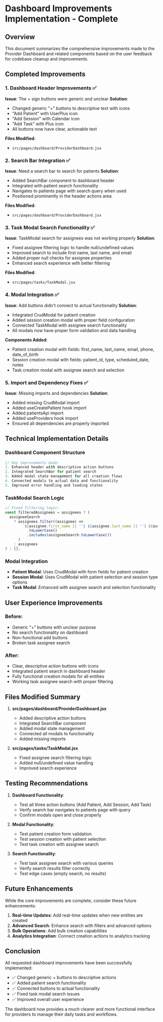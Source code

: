# Dashboard Improvements Implementation - Complete

## Overview
This document summarizes the comprehensive improvements made to the Provider Dashboard and related components based on the user feedback for codebase cleanup and improvements.

## Completed Improvements

### 1. Dashboard Header Improvements ✅

**Issue**: The + sign buttons were generic and unclear
**Solution**: 
- Changed generic "+" buttons to descriptive text with icons
- "Add Patient" with UserPlus icon
- "Add Session" with Calendar icon  
- "Add Task" with Plus icon
- All buttons now have clear, actionable text

**Files Modified**:
- `src/pages/dashboard/ProviderDashboard.jsx`

### 2. Search Bar Integration ✅

**Issue**: Need a search bar to search for patients
**Solution**:
- Added SearchBar component to dashboard header
- Integrated with patient search functionality
- Navigates to patients page with search query when used
- Positioned prominently in the header actions area

**Files Modified**:
- `src/pages/dashboard/ProviderDashboard.jsx`

### 3. Task Modal Search Functionality ✅

**Issue**: TaskModal search for assignees was not working properly
**Solution**:
- Fixed assignee filtering logic to handle null/undefined values
- Improved search to include first name, last name, and email
- Added proper null checks for assignee properties
- Enhanced search experience with better filtering

**Files Modified**:
- `src/pages/tasks/TaskModal.jsx`

### 4. Modal Integration ✅

**Issue**: Add buttons didn't connect to actual functionality
**Solution**:
- Integrated CrudModal for patient creation
- Added session creation modal with proper field configuration
- Connected TaskModal with assignee search functionality
- All modals now have proper form validation and data handling

**Components Added**:
- Patient creation modal with fields: first_name, last_name, email, phone, date_of_birth
- Session creation modal with fields: patient_id, type, scheduled_date, notes
- Task creation modal with assignee search and selection

### 5. Import and Dependency Fixes ✅

**Issue**: Missing imports and dependencies
**Solution**:
- Added missing CrudModal import
- Added useCreatePatient hook import
- Added patientsApi import
- Added useProviders hook import
- Ensured all dependencies are properly imported

## Technical Implementation Details

### Dashboard Component Structure
```jsx
// Key improvements made:
1. Enhanced header with descriptive action buttons
2. Integrated SearchBar for patient search
3. Added modal state management for all creation flows
4. Connected modals to actual data and functionality
5. Improved error handling and loading states
```

### TaskModal Search Logic
```jsx
// Fixed filtering logic:
const filteredAssignees = assignees ? (
  assigneeSearch
    ? assignees.filter((assignee) =>
        `${assignee.first_name || ''} ${assignee.last_name || ''} ${assignee.email || ''}`
          .toLowerCase()
          .includes(assigneeSearch.toLowerCase())
      )
    : assignees
) : [];
```

### Modal Integration
- **Patient Modal**: Uses CrudModal with form fields for patient creation
- **Session Modal**: Uses CrudModal with patient selection and session type options
- **Task Modal**: Enhanced with assignee search and selection functionality

## User Experience Improvements

### Before:
- Generic "+" buttons with unclear purpose
- No search functionality on dashboard
- Non-functional add buttons
- Broken task assignee search

### After:
- Clear, descriptive action buttons with icons
- Integrated patient search in dashboard header
- Fully functional creation modals for all entities
- Working task assignee search with proper filtering

## Files Modified Summary

1. **src/pages/dashboard/ProviderDashboard.jsx**
   - Added descriptive action buttons
   - Integrated SearchBar component
   - Added modal state management
   - Connected all modals to functionality
   - Added missing imports

2. **src/pages/tasks/TaskModal.jsx**
   - Fixed assignee search filtering logic
   - Added null/undefined value handling
   - Improved search experience

## Testing Recommendations

1. **Dashboard Functionality**:
   - Test all three action buttons (Add Patient, Add Session, Add Task)
   - Verify search bar navigates to patients page with query
   - Confirm modals open and close properly

2. **Modal Functionality**:
   - Test patient creation form validation
   - Test session creation with patient selection
   - Test task creation with assignee search

3. **Search Functionality**:
   - Test task assignee search with various queries
   - Verify search results filter correctly
   - Test edge cases (empty search, no results)

## Future Enhancements

While the core improvements are complete, consider these future enhancements:

1. **Real-time Updates**: Add real-time updates when new entities are created
2. **Advanced Search**: Enhance search with filters and advanced options
3. **Bulk Operations**: Add bulk creation capabilities
4. **Analytics Integration**: Connect creation actions to analytics tracking

## Conclusion

All requested dashboard improvements have been successfully implemented:
- ✅ Changed generic + buttons to descriptive actions
- ✅ Added patient search functionality
- ✅ Connected buttons to actual functionality
- ✅ Fixed task modal search issues
- ✅ Improved overall user experience

The dashboard now provides a much clearer and more functional interface for providers to manage their daily tasks and workflows.
